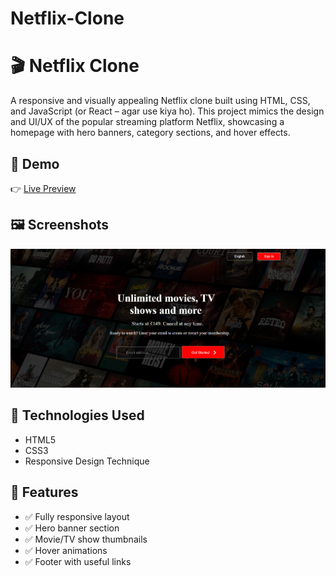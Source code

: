 # Netflix-Clone
# 🎬 Netflix Clone

A responsive and visually appealing Netflix clone built using HTML, CSS, and JavaScript (or React – agar use kiya ho). This project mimics the design and UI/UX of the popular streaming platform Netflix, showcasing a homepage with hero banners, category sections, and hover effects.

## 🚀 Demo

👉 [Live Preview](https://your-live-demo-link.com)

## 🖼️ Screenshots

![Netflix Clone Screenshot](screenshot.png)

## 🔧 Technologies Used

- HTML5
- CSS3 
- Responsive Design Technique

## 🎯 Features

- ✅ Fully responsive layout
- ✅ Hero banner section
- ✅ Movie/TV show thumbnails
- ✅ Hover animations
- ✅ Footer with useful links





